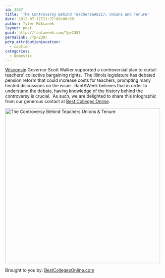 ```yaml
---
id: 2387
title: 'The Controversy Behind Teachers&#8217; Unions and Tenure'
date: 2012-07-11T21:27:09+00:00
author: Tyler Miksanek
layout: post
guid: http://rantaweek.com/?p=2387
permalink: /?p=2387
pdrp_attributionLocation:
  - caption
categories:
  - Domestic
---
```

[Wisconsin](http://rantaweek.com/wisconsin-elections-walker-and-the-presidency/ "Wisconsin Elections: Walker and the Presidency") Governor Scott Walker supported a controversial plan to curtail teachers&#8217; collective bargaining rights.  The Illinois legislature has debated pension reform that could increase costs for teachers, prompting many heated discussions on the issue.  RantAWeek believes that in order to understand the debate, having knowledge of the history behind the controversy is crucial.  As such, we are delighted to share this infographic from our generous contact at [Best Colleges Online](http://www.bestcollegesonline.com).

[<img src="https://s3.amazonaws.com/infographics/Teachers-Unions-800.png" alt="The Controversy Behind Teachers Unions & Tenure" width="500" border="0" />](http://www.bestcollegesonline.com/controversy-behind-teachers-unions-tenure)
  
Brought to you by: [BestCollegesOnline.com](http://www.bestcollegesonline.com)